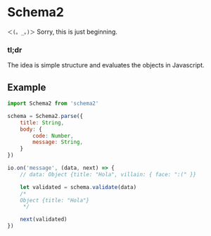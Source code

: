 Schema2
=======

`＜(。_。)＞` Sorry, this is just beginning.

### tl;dr
The idea is simple structure and evaluates the objects in Javascript.


## Example
```javascript
import Schema2 from 'schema2'

schema = Schema2.parse({
    title: String,
    body: {
        code: Number,
        message: String,
    }
})

io.on('message', (data, next) => {
    // data: Object {title: "Hola", villain: { face: ":(" }}

    let validated = schema.validate(data)
    /*
    Object {title: "Hola"}
     */

    next(validated)
})
```
